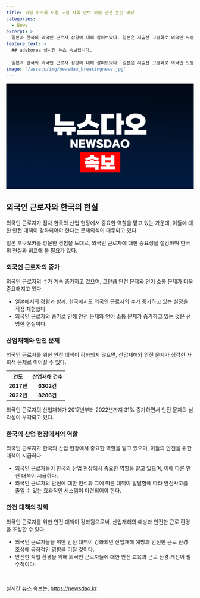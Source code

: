 ```yaml
---
title: 위험 이주화 도청 도설 사회 안보 위협 안전 논란 비상
categories:
  - News
excerpt: >
  일본과 한국의 외국인 근로자 상황에 대해 살펴보았다. 일본은 저출산·고령화로 외국인 노동력에 의존하고 있으며, 한국도 외국인 근로자가 늘어나고 있다. 그러나 언어 및 안전 문제로 공존하는 것은 쉽지 않다. 2017-2022년 외국인 근로자의 산업재해는 31% 증가했으며, 화재 참사에서도 외국인 근로자들이 피해를 입었다. 이는 안전 대책이 강화되어야 한다는 사실을 보여주고 있다. 외국인 근로자를 받아들이는 현실에서 안전에 대한 관심과 조치가 필요하다.
feature_text: >
  ## adskorea 실시간 뉴스 속보입니다.

  일본과 한국의 외국인 근로자 상황에 대해 살펴보았다. 일본은 저출산·고령화로 외국인 노동력에 의존하고 있으며, 한국도 외국인 근로자가 늘어나고 있다. 그러나 언어 및 안전 문제로 공존하는 것은 쉽지 않다. 2017-2022년 외국인 근로자의 산업재해는 31% 증가했으며, 화재 참사에서도 외국인 근로자들이 피해를 입었다. 이는 안전 대책이 강화되어야 한다는 사실을 보여주고 있다. 외국인 근로자를 받아들이는 현실에서 안전에 대한 관심과 조치가 필요하다.
image: '/assets/img/newsdao_breakingnews.jpg'
---
```


<p><img src="/assets/img/newsdao_breakingnews.jpg" alt="adskorea 속보" /></p>

<h2 data-ke-size="size26">외국인 근로자와 한국의 현실</h2>

<p>외국인 근로자가 점차 한국의 산업 현장에서 중요한 역할을 맡고 있는 가운데, 이들에 대한 안전 대책이 강화되어야 한다는 문제의식이 대두되고 있다.</p>

<p data-ke-size="size16">일본 후쿠오카를 방문한 경험을 토대로, 외국인 근로자에 대한 중요성을 절감하며 한국의 현실과 비교해 볼 필요가 있다.</p>

<h3>외국인 근로자의 증가</h3>

<p>외국인 근로자의 수가 계속 증가하고 있으며, 그만큼 안전 문제와 언어 소통 문제가 더욱 중요해지고 있다.</p>

<ul>
  <li>일본에서의 경험과 함께, 한국에서도 외국인 근로자의 수가 증가하고 있는 실정을 직접 체험했다.</li>
  <li>외국인 근로자의 증가로 인해 안전 문제와 언어 소통 문제가 증가하고 있는 것은 선명한 현실이다.</li>
</ul>

<h3>산업재해와 안전 문제</h3>

<p>외국인 근로자를 위한 안전 대책이 강화되지 않으면, 산업재해와 안전 문제가 심각한 사회적 문제로 이어질 수 있다.</p>

<table>
    <tr>
        <th>연도</th>
        <th>산업재해 건수</th>
    </tr>
    <tr>
        <td style="text-align: center; height: 17px;"><b>2017년</b></td>
        <td style="text-align: center; height: 17px;"><b>6302건</b></td>
    </tr>
    <tr>
        <td style="text-align: center; height: 17px;"><b>2022년</b></td>
        <td style="text-align: center; height: 17px;"><b>8286건</b></td>
    </tr>
</table>

<p data-ke-size="size16">외국인 근로자의 산업재해가 2017년부터 2022년까지 31% 증가하면서 안전 문제의 심각성이 부각되고 있다.</p>

<h3>한국의 산업 현장에서의 역할</h3>

<p>외국인 근로자가 한국의 산업 현장에서 중요한 역할을 맡고 있으며, 이들의 안전을 위한 대책이 시급하다.</p>

<ul>
  <li>외국인 근로자들이 한국의 산업 현장에서 중요한 역할을 맡고 있으며, 이에 따른 안전 대책이 시급하다.</li>
  <li>외국인 근로자의 안전에 대한 인식과 그에 따른 대책이 발달함에 따라 안전사고를 줄일 수 있는 효과적인 시스템이 마련되어야 한다.</li>
</ul>

<h3>안전 대책의 강화</h3>

<p>외국인 근로자를 위한 안전 대책이 강화됨으로써, 산업재해의 예방과 안전한 근로 환경을 조성할 수 있다.</p>

<ul>
  <li>외국인 근로자들을 위한 안전 대책이 강화되면 산업재해 예방과 안전한 근로 환경 조성에 긍정적인 영향을 미칠 것이다.</li>
  <li>안전한 작업 환경을 위해 외국인 근로자들에 대한 안전 교육과 근로 환경 개선이 필수적이다.</li>
</ul>

<p data-ke-size="size16">&nbsp;</p>
실시간 뉴스 속보는, <a href="https://newsdao.kr" rel="dofollow">https://newsdao.kr</a>


